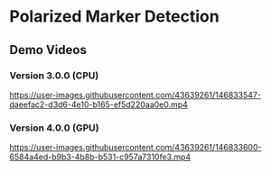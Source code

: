 # Polarized Marker Detection

## Demo Videos
### Version 3.0.0 (CPU)
https://user-images.githubusercontent.com/43639261/146833547-daeefac2-d3d6-4e10-b165-ef5d220aa0e0.mp4

### Version 4.0.0 (GPU)
https://user-images.githubusercontent.com/43639261/146833600-6584a4ed-b9b3-4b8b-b531-c957a7310fe3.mp4




